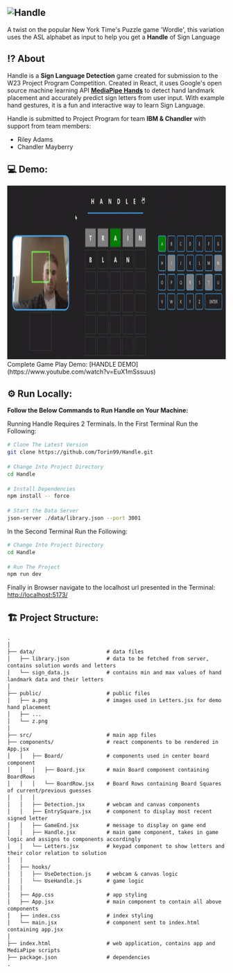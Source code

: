 ![Handle](https://user-images.githubusercontent.com/87572723/229592216-d4319f09-f6cd-40f6-a808-da9785cc7857.png)
---
A twist on the popular New York Time's Puzzle game 'Wordle', this variation uses the ASL alphabet as input to help you get a **Handle** of Sign Language

## ⁉️ About

Handle is a **Sign Language Detection** game created for submission to the W23 Project Program Competition. Created in React, it uses Google's open source machine learning API **[MediaPipe Hands](https://developers.google.com/mediapipe/solutions/vision/hand_landmarker)** to detect hand landmark placement and accurately predict sign letters from user input. With example hand gestures, it is a fun and interactive way to learn Sign Language. 

Handle is submitted to Project Program for team **IBM & Chandler** with support from team members:
- Riley Adams
- Chandler Mayberry


## 💻 Demo:
<img src="/public/HandleGif.gif" width="700" height="400">
Complete Game Play Demo: 
[HANDLE DEMO](https://www.youtube.com/watch?v=EuX1mSssuus)


## ⚙️ Run Locally:

**Follow the Below Commands to Run Handle on Your Machine:**

Running Handle Requires 2 Terminals. 
In the First Terminal Run the Following:

```bash
# Clone The Latest Version
git clone https://github.com/Torin99/Handle.git

# Change Into Project Directory
cd Handle

# Install Dependencies
npm install -- force

# Start the Data Server
json-server ./data/library.json --port 3001
```

In the Second Terminal Run the Following:

```bash
# Change Into Project Directory
cd Handle

# Run The Project
npm run dev
```

Finally in Browser navigate to the localhost url presented in the Terminal:
[http://localhost:5173/](http://localhost:5173/)

## 🏗️ Project Structure:
    .
    │
    ├── data/                       # data files
    │   ├── library.json            # data to be fetched from server, contains solution words and letters
    │   └── sign_data.js            # contains min and max values of hand landmark data and their letters
    │ 
    ├── public/                     # public files
    │   ├── a.png                   # images used in Letters.jsx for demo hand placement
    │   ├── ...
    │   └── z.png               
    │
    ├── src/                        # main app files
    ├── components/                 # react components to be rendered in App.jsx
    │   │   ├── Board/              # components used in center board component
    │   │   │   ├── Board.jsx       # main Board component containing BoardRows
    │   │   │   └── BoardRow.jsx    # Board Rows containing Board Squares of current/previous guesses
    │   │   │   
    │   │   ├── Detection.jsx       # webcam and canvas components
    │   │   ├── EntrySquare.jsx     # component to display most recent signed letter
    │   │   ├── GameEnd.jsx         # message to display on game end
    │   │   ├── Handle.jsx          # main game component, takes in game logic and assigns to components accordingly
    │   │   └── Letters.jsx         # keypad component to show letters and their color relation to solution
    │   │ 
    │   ├── hooks/
    │   │   ├── UseDetection.js     # webcam & canvas logic
    │   │   └── UseHandle.js        # game logic
    │   │ 
    │   ├── App.css                 # app styling
    │   ├── App.jsx                 # main component to contain all above components
    │   ├── index.css               # index styling
    │   └── main.jsx                # component sent to index.html containing app.jsx
    │
    ├── index.html                  # web application, contains app and MediaPipe scripts    
    ├── package.json                # dependencies
    .
